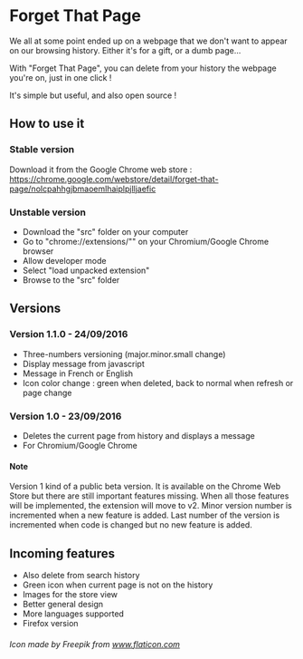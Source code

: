 # Forget That Page
We all at some point ended up on a webpage that we don't want to appear on our browsing history. Either it's for a gift, or a dumb page...

With "Forget That Page", you can delete from your history the webpage you're on, just in one click !

It's simple but useful, and also open source !

## How to use it

### Stable version
Download it from the Google Chrome web store :
https://chrome.google.com/webstore/detail/forget-that-page/nolcpahhgjbmaoemlhaiplpjlljaefic

### Unstable version
- Download the "src" folder on your computer
- Go to "chrome://extensions/"" on your Chromium/Google Chrome browser
- Allow developer mode
- Select "load unpacked extension"
- Browse to the "src" folder

## Versions

### Version 1.1.0 - 24/09/2016
- Three-numbers versioning (major.minor.small change)
- Display message from javascript
- Message in French or English
- Icon color change : green when deleted, back to normal when refresh or page change

### Version 1.0 - 23/09/2016
- Deletes the current page from history and displays a message
- For Chromium/Google Chrome

#### Note
Version 1 kind of a public beta version. It is available on the Chrome Web Store but there are still important features missing. When all those features will be implemented, the extension will move to v2.
Minor version number is incremented when a new feature is added. 
Last number of the version is incremented when code is changed but no new feature is added.

## Incoming features
- Also delete from search history
- Green icon when current page is not on the history
- Images for the store view
- Better general design
- More languages supported
- Firefox version

###### Icon made by Freepik from www.flaticon.com
